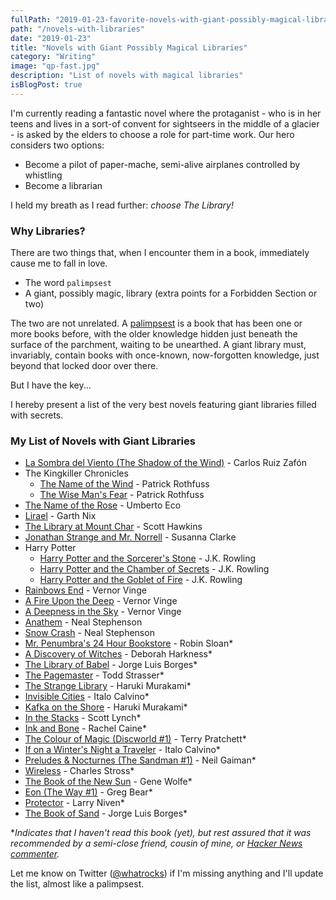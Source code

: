 ```yaml
---
fullPath: "2019-01-23-favorite-novels-with-giant-possibly-magical-libraries"
path: "/novels-with-libraries"
date: "2019-01-23"
title: "Novels with Giant Possibly Magical Libraries"
category: "Writing"
image: "qp-fast.jpg"
description: "List of novels with magical libraries"
isBlogPost: true
---
```


I'm currently reading a fantastic novel where the protaganist - who is in her teens and lives in a sort-of convent for sightseers in the middle of a glacier - is asked by the elders to choose a role for part-time work. Our hero considers two options:

* Become a pilot of paper-mache, semi-alive airplanes controlled by whistling
* Become a librarian

I held my breath as I read further: *choose The Library!*

### Why Libraries?

There are two things that, when I encounter them in a book, immediately cause me to fall in love.

* The word `palimpsest`
* A giant, possibly magic, library (extra points for a Forbidden Section or two)

The two are not unrelated. A [palimpsest](https://en.wikipedia.org/wiki/Palimpsest) is a book that has been one or more books before, with the older knowledge hidden just beneath the surface of the parchment, waiting to be unearthed. A giant library must, invariably, contain books with once-known, now-forgotten knowledge, just beyond that locked door over there.

But I have the key...

I hereby present a list of the very best novels featuring giant libraries filled with secrets.

### My List of Novels with Giant Libraries

* [La Sombra del Viento (The Shadow of the Wind)](https://www.goodreads.com/book/show/1232.The_Shadow_of_the_Wind) - Carlos Ruiz Zafón
* The Kingkiller Chronicles
    * [The Name of the Wind](https://www.goodreads.com/book/show/186074.The_Name_of_the_Wind) - Patrick Rothfuss
    * [The Wise Man's Fear](https://www.goodreads.com/book/show/1215032.The_Wise_Man_s_Fear) - Patrick Rothfuss
* [The Name of the Rose](https://www.goodreads.com/book/show/119073.The_Name_of_the_Rose) - Umberto Eco
* [Lirael](https://www.goodreads.com/book/show/47624.Lirael) - Garth Nix
* [The Library at Mount Char](https://www.goodreads.com/book/show/26892110-the-library-at-mount-char) - Scott Hawkins
* [Jonathan Strange and Mr. Norrell](https://www.goodreads.com/book/show/14201.Jonathan_Strange_Mr_Norrell) - Susanna Clarke
* Harry Potter
    * [Harry Potter and the Sorcerer's Stone](https://www.goodreads.com/book/show/3.Harry_Potter_and_the_Sorcerer_s_Stone) - J.K. Rowling
    * [Harry Potter and the Chamber of Secrets](https://www.goodreads.com/book/show/15881.Harry_Potter_and_the_Chamber_of_Secrets) - J.K. Rowling
    * [Harry Potter and the Goblet of Fire](https://www.goodreads.com/book/show/6.Harry_Potter_and_the_Goblet_of_Fire) - J.K. Rowling
* [Rainbows End](https://www.goodreads.com/book/show/102439.Rainbows_End) - Vernor Vinge
* [A Fire Upon the Deep](https://www.goodreads.com/book/show/77711.A_Fire_Upon_the_Deep) - Vernor Vinge
* [A Deepness in the Sky](https://www.goodreads.com/book/show/226004.A_Deepness_in_the_Sky) - Vernor Vinge
* [Anathem](https://www.goodreads.com/book/show/2845024-anathem) - Neal Stephenson
* [Snow Crash](https://www.goodreads.com/book/show/40651883-snow-crash) - Neal Stephenson
* [Mr. Penumbra's 24 Hour Bookstore](https://www.goodreads.com/book/show/13538873-mr-penumbra-s-24-hour-bookstore) - Robin Sloan*
* [A Discovery of Witches](https://www.goodreads.com/book/show/8667848-a-discovery-of-witches) - Deborah Harkness*
* [The Library of Babel](https://www.goodreads.com/book/show/172366.The_Library_of_Babel) - Jorge Luis Borges*
* [The Pagemaster](https://www.goodreads.com/book/show/518623.The_Pagemaster) - Todd Strasser*
* [The Strange Library](https://www.goodreads.com/book/show/23128304-the-strange-library) - Haruki Murakami*
* [Invisible Cities](https://www.goodreads.com/book/show/9809.Invisible_Cities) - Italo Calvino*
* [Kafka on the Shore](https://www.goodreads.com/book/show/4929.Kafka_on_the_Shore) - Haruki Murakami*
* [In the Stacks](https://www.goodreads.com/book/show/13549792-in-the-stacks) - Scott Lynch*
* [Ink and Bone](https://www.goodreads.com/book/show/20643052-ink-and-bone) - Rachel Caine*
* [The Colour of Magic (Discworld #1)](https://www.goodreads.com/book/show/34497.The_Color_of_Magic) - Terry Pratchett*
* [If on a Winter's Night a Traveler](https://www.goodreads.com/book/show/374233.If_on_a_Winter_s_Night_a_Traveler) - Italo Calvino*
* [Preludes & Nocturnes (The Sandman #1)](https://www.goodreads.com/book/show/23754.Preludes_Nocturnes) - Neil Gaiman*
* [Wireless](https://www.goodreads.com/book/show/5226027-wireless) - Charles Stross*
* [The Book of the New Sun](https://www.goodreads.com/book/show/968868.The_Book_of_the_New_Sun) - Gene Wolfe*
* [Eon (The Way #1)](https://www.goodreads.com/book/show/840278.Eon) - Greg Bear*
* [Protector](https://www.goodreads.com/book/show/100344.Protector) - Larry Niven*
* [The Book of Sand](https://www.goodreads.com/book/show/146422.The_Book_of_Sand_and_Shakespeare_s_Memory) - Jorge Luis Borges*

**Indicates that I haven't read this book (yet), but rest assured that it was recommended by a semi-close friend, cousin of mine, or [Hacker News commenter](https://news.ycombinator.com/item?id=19108230).*

Let me know on Twitter ([@whatrocks](https://twitter.com/whatrocks)) if I'm missing anything and I'll update the list, almost like a palimpsest.